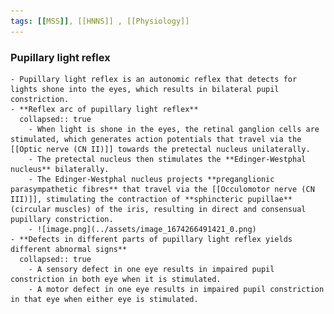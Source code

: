 ```yaml
---
tags: [[MSS]], [[HNNS]] , [[Physiology]] 
---
```


### Pupillary light reflex
	- Pupillary light reflex is an autonomic reflex that detects for lights shone into the eyes, which results in bilateral pupil constriction.
	- **Reflex arc of pupillary light reflex**
	  collapsed:: true
		- When light is shone in the eyes, the retinal ganglion cells are stimulated, which generates action potentials that travel via the [[Optic nerve (CN II)]] towards the pretectal nucleus unilaterally.
		- The pretectal nucleus then stimulates the **Edinger-Westphal nucleus** bilaterally.
		- The Edinger-Westphal nucleus projects **preganglionic parasympathetic fibres** that travel via the [[Occulomotor nerve (CN III)]], stimulating the contraction of **sphincteric pupillae** (circular muscles) of the iris, resulting in direct and consensual pupillary constriction.
		- ![image.png](../assets/image_1674266491421_0.png)
	- **Defects in different parts of pupillary light reflex yields different abnormal signs**
	  collapsed:: true
		- A sensory defect in one eye results in impaired pupil constriction in both eye when it is stimulated.
		- A motor defect in one eye results in impaired pupil constriction in that eye when either eye is stimulated.